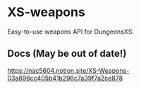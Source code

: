 # XS-weapons
Easy-to-use weapons API for DungeonsXS.

## Docs (May be out of date!)
https://nac5604.notion.site/XS-Weapons-03a896cc405b41b296c7a39f7a2ce878
